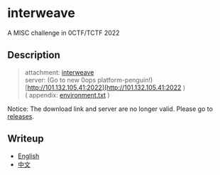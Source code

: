 # interweave

A MISC challenge in 0CTF/TCTF 2022

## Description

> attachment: [interweave](https://attachment.ctf.0ops.sjtu.cn/interweave/interweave )  
> server: (Go to new 0ops platform-penguin!)  [http://101.132.105.41:2022](http://101.132.105.41:2022 )  
> ( appendix: [environment.txt](https://attachment.ctf.0ops.sjtu.cn/interweave/environment.txt ) )

Notice: The download link and server are no longer valid. Please go to [releases](https://github.com/hzqmwne/my-ctf-challenges/releases).

## Writeup

* [English](./writeup/writeup_en.md)  
* [中文](./writeup/writeup_zh.md)  

